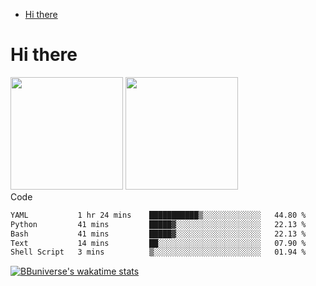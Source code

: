 <!--ts-->
* [Hi there](#hi-there)

<!-- Created by https://github.com/ekalinin/github-markdown-toc -->
<!-- Added by: runner, at: Wed Sep 27 04:19:34 UTC 2023 -->

<!--te-->


# Hi there

<!--
**BBuniverse/BBuniverse** is a ✨ _special_ ✨ repository because its `README.md` (this file) appears on your GitHub profile.

Here are some ideas to get you started:

- 🔭 I’m currently working on ...
- 🌱 I’m currently learning ...
- 👯 I’m looking to collaborate on ...
- 🤔 I’m looking for help with ...
- 💬 Ask me about ...
- 📫 How to reach me: ...
- 😄 Pronouns: ...
- ⚡ Fun fact: ...
-->


<div display="flex">
  <img src="https://github-readme-stats.vercel.app/api?username=BBuniverse&show_icons=true&count_private=true&theme=radical&hide_border=true" height="180"/>
  <img src="https://github-readme-stats.vercel.app/api/top-langs/?username=BBuniverse&layout=compact&theme=radical&hide_border=true" height="180"/>
</div
     

## Code
<!--START_SECTION:waka-->

```txt
YAML           1 hr 24 mins    ███████████▒░░░░░░░░░░░░░   44.80 %
Python         41 mins         █████▓░░░░░░░░░░░░░░░░░░░   22.13 %
Bash           41 mins         █████▓░░░░░░░░░░░░░░░░░░░   22.13 %
Text           14 mins         ██░░░░░░░░░░░░░░░░░░░░░░░   07.90 %
Shell Script   3 mins          ▒░░░░░░░░░░░░░░░░░░░░░░░░   01.94 %
```

<!--END_SECTION:waka-->
     
[![BBuniverse's wakatime stats](https://github-readme-stats.vercel.app/api/wakatime?username=BBuniverse)](https://github.com/anuraghazra/github-readme-stats)
